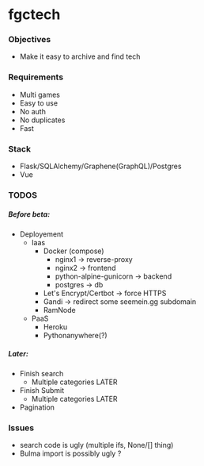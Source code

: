 # fgctech

### Objectives

- Make it easy to archive and find tech


### Requirements

- Multi games
- Easy to use
- No auth
- No duplicates
- Fast

### Stack

- Flask/SQLAlchemy/Graphene(GraphQL)/Postgres
- Vue

### TODOS

##### Before beta:
- Deployement
	- Iaas
		- Docker (compose)
			- nginx1 -> reverse-proxy
			- nginx2 -> frontend
			- python-alpine-gunicorn -> backend
			- postgres -> db
		- Let's Encrypt/Certbot -> force HTTPS
		- Gandi -> redirect some seemein.gg subdomain
		- RamNode
	- PaaS
		- Heroku
		- Pythonanywhere(?)

##### Later:

- Finish search 
	- Multiple categories LATER
- Finish Submit 
	- Multiple categories LATER
- Pagination

### Issues

- search code is ugly (multiple ifs, None/[] thing)
- Bulma import is possibly ugly ?
